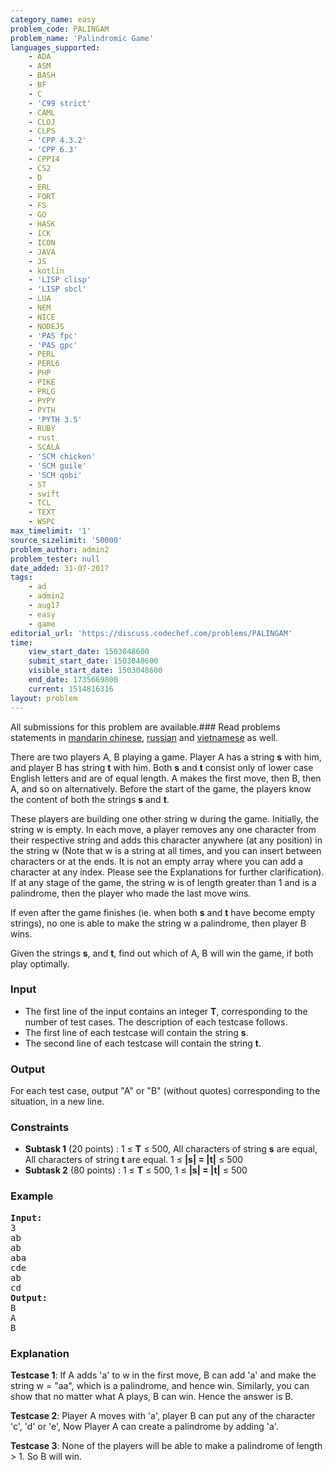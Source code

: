 ```yaml
---
category_name: easy
problem_code: PALINGAM
problem_name: 'Palindromic Game'
languages_supported:
    - ADA
    - ASM
    - BASH
    - BF
    - C
    - 'C99 strict'
    - CAML
    - CLOJ
    - CLPS
    - 'CPP 4.3.2'
    - 'CPP 6.3'
    - CPP14
    - CS2
    - D
    - ERL
    - FORT
    - FS
    - GO
    - HASK
    - ICK
    - ICON
    - JAVA
    - JS
    - kotlin
    - 'LISP clisp'
    - 'LISP sbcl'
    - LUA
    - NEM
    - NICE
    - NODEJS
    - 'PAS fpc'
    - 'PAS gpc'
    - PERL
    - PERL6
    - PHP
    - PIKE
    - PRLG
    - PYPY
    - PYTH
    - 'PYTH 3.5'
    - RUBY
    - rust
    - SCALA
    - 'SCM chicken'
    - 'SCM guile'
    - 'SCM qobi'
    - ST
    - swift
    - TCL
    - TEXT
    - WSPC
max_timelimit: '1'
source_sizelimit: '50000'
problem_author: admin2
problem_tester: null
date_added: 31-07-2017
tags:
    - ad
    - admin2
    - aug17
    - easy
    - game
editorial_url: 'https://discuss.codechef.com/problems/PALINGAM'
time:
    view_start_date: 1503048600
    submit_start_date: 1503048600
    visible_start_date: 1503048600
    end_date: 1735669800
    current: 1514816316
layout: problem
---
```

All submissions for this problem are available.### Read problems statements in [mandarin chinese](http://www.codechef.com/download/translated/AUG17/mandarin/PALINGAM.pdf), [russian](http://www.codechef.com/download/translated/AUG17/russian/PALINGAM.pdf) and [vietnamese](http://www.codechef.com/download/translated/AUG17/vietnamese/PALINGAM.pdf) as well.

There are two players A, B playing a game. Player A has a string **s** with him, and player B has string **t** with him. Both **s** and **t** consist only of lower case English letters and are of equal length. A makes the first move, then B, then A, and so on alternatively. Before the start of the game, the players know the content of both the strings **s** and **t**.

These players are building one other string w during the game. Initially, the string w is empty. In each move, a player removes any one character from their respective string and adds this character anywhere (at any position) in the string w (Note that w is a string at all times, and you can insert between characters or at the ends. It is not an empty array where you can add a character at any index. Please see the Explanations for further clarification). If at any stage of the game, the string w is of length greater than 1 and is a palindrome, then the player who made the last move wins.

If even after the game finishes (ie. when both **s** and **t** have become empty strings), no one is able to make the string w a palindrome, then player B wins.

Given the strings **s**, and **t**, find out which of A, B will win the game, if both play optimally.

### Input

- The first line of the input contains an integer **T**, corresponding to the number of test cases. The description of each testcase follows.
- The first line of each testcase will contain the string **s**.
- The second line of each testcase will contain the string **t**.

### Output

For each test case, output "A" or "B" (without quotes) corresponding to the situation, in a new line.

### Constraints

- **Subtask 1** (20 points) : 1 ≤ **T** ≤ 500, All characters of string **s** are equal, All characters of string **t** are equal. 1 ≤ **|s| = |t|** ≤ 500
- **Subtask 2** (80 points) : 1 ≤ **T** ≤ 500, 1 ≤ **|s| = |t|** ≤ 500

### Example

<pre><b>Input:</b>
3
ab
ab
aba
cde
ab
cd
<b>Output:</b>
B
A
B
</pre>
### Explanation

**Testcase 1**: If A adds 'a' to w in the first move, B can add 'a' and make the string w = "aa", which is a palindrome, and hence win. Similarly, you can show that no matter what A plays, B can win. Hence the answer is B.

**Testcase 2**: Player A moves with 'a', player B can put any of the character 'c', 'd' or 'e', Now Player A can create a palindrome by adding 'a'.

**Testcase 3**: None of the players will be able to make a palindrome of length &gt; 1. So B will win.
